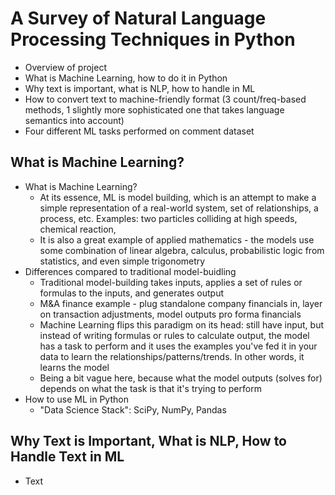 # A Survey of Natural Language Processing Techniques in Python

- Overview of project
- What is Machine Learning, how to do it in Python
- Why text is important, what is NLP, how to handle in ML
- How to convert text to machine-friendly format (3 count/freq-based methods, 1 slightly more sophisticated one that takes language semantics into account)
- Four different ML tasks performed on comment dataset

## What is Machine Learning?

 - What is Machine Learning?
     - At its essence, ML is model building, which is an attempt to make a simple representation of a real-world system, set of relationships, a process, etc. Examples: two particles colliding at high speeds, chemical reaction, 
     - It is also a great example of applied mathematics - the models use some combination of linear algebra, calculus, probabilistic logic from statistics, and even simple trigonometry
 - Differences compared to traditional model-buidling
     - Traditional model-building takes inputs, applies a set of rules or formulas to the inputs, and generates output
     - M&A finance example - plug standalone company financials in, layer on transaction adjustments, model outputs pro forma financials
     - Machine Learning flips this paradigm on its head: still have input, but instead of writing formulas or rules to calculate output, the model has a task to perform and it uses the examples you've fed it in your data to learn the relationships/patterns/trends. In other words, it learns the model
     - Being a bit vague here, because what the model outputs (solves for) depends on what the task is that it's trying to perform
 - How to use ML in Python
     - "Data Science Stack": SciPy, NumPy, Pandas

## Why Text is Important, What is NLP, How to Handle Text in ML

- Text